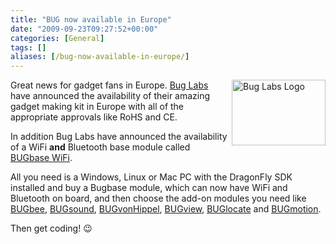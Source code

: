 ```yaml
---
title: "BUG now available in Europe"
date: "2009-09-23T09:27:52+00:00"
categories: [General]
tags: []
aliases: [/bug-now-available-in-europe/]
---
```


<img class="alignright" title="Bug Labs Logo" src="/images/uploads/2007/11/bug_logo_whiteback_sm.jpg" alt="Bug Labs Logo" width="150" height="105" align="right" />

Great news for gadget fans in Europe. [Bug Labs](http://buglabs.net/) have announced the availability of their amazing gadget making kit in Europe with all of the appropriate approvals like RoHS and CE.

In addition Bug Labs have announced the availability of a WiFi **and** Bluetooth base module called [BUGbase WiFi](http://buglabs.net/bugbase).

All you need is a Windows, Linux or Mac PC with the DragonFly SDK installed and buy a Bugbase module, which can now have WiFi and Bluetooth on board, and then choose the add-on modules you need like [BUGbee](http://buglabs.net/modules/bugbee), [BUGsound](http://buglabs.net/modules/bugsound), [BUGvonHippel](http://buglabs.net/modules/bugvonhippel), [BUGview](http://buglabs.net/modules/bugview), [BUGlocate](http://buglabs.net/modules/buglocate) and [BUGmotion](http://buglabs.net/modules/bugmotion).

Then get coding! :wink:
